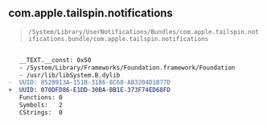 ## com.apple.tailspin.notifications

> `/System/Library/UserNotifications/Bundles/com.apple.tailspin.notifications.bundle/com.apple.tailspin.notifications`

```diff

   __TEXT.__const: 0x50
   - /System/Library/Frameworks/Foundation.framework/Foundation
   - /usr/lib/libSystem.B.dylib
-  UUID: 8528913A-151B-3186-8C68-AB3204D1B77D
+  UUID: 070DFD86-E1DD-30BA-BB1E-373F74ED68FD
   Functions: 0
   Symbols:   2
   CStrings:  0

```
